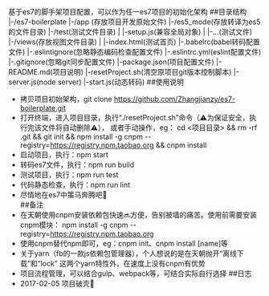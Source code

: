 基于es7的脚手架项目配置，可以作为任一es7项目的初始化架构
##目录结构
    |-/es7-boilerplate
      |-/app (存放项目开发原始文件)
      |-/es5_mode(存放转译为es5的文件目录)
      |-/test(测试文件目录)
      | |-setup.js(兼容全局对象)
      | |-...(测试文件)
      |-/views(存放视图文件目录)
      | |-index.html(测试首页)
      |-.babelrc(babel转码配置文件)
      |-.eslintignore(忽略静态编码检查配置文件)
      |-.eslintrc.yml(eslint配置文件)
      |-.gitignore(忽略git同步配置文件)
      |-package.json(项目配置文件)
      |-README.md(项目说明)
      |-resetProject.sh(清空原项目git版本控制脚本)
      |-server.js(node server)
      |-start.js(动态转码)
##使用说明
* 拷贝项目初始架构，git clone https://github.com/Zhangjianzy/es7-boilerplate.git
* 打开终端，进入项目目录，执行“./resetProject.sh”命令（⚠️为保证安全，执行完该文件将自动删除⚠️），
    或者手动操作，eg：
    cd <项目目录> && rm -rf .git && git init && npm install -g cnpm --registry=https://registry.npm.taobao.org && cnpm install
* 启动项目，执行：npm start    
* 转码es7文件，执行：npm run build
* 测试项目，执行：npm run test
* 代码静态检查，执行：npm run lint    
* 尽情地在es7中策马奔腾吧🐎    
##备注
* 在天朝使用cnpm安装依赖包快速🔜方便，告别被墙的痛苦。使用前需要安装cnpm模块：
  npm install -g cnpm --registry=https://registry.npm.taobao.org
* 使用cnpm替代npm即可，eg：cnpm init、cnpm install [name]等
* 关于yarn（fb的一款js依赖包管理器），个人想说的是在天朝抛开“离线下载”和“lock”
  这两个yarn特性外，在速度上没有cnpm有优势
* 项目流程管理，可以结合gulp、webpack等，可结合实际自行选择
##日志
* 2017-02-05  项目破壳🐣
